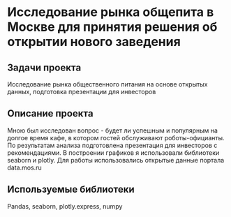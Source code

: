 # Исследование рынка общепита в Москве для принятия решения об открытии нового заведения

## Задачи проекта

Исследование рынка общественного питания на основе открытых данных, подготовка презентации для инвесторов

## Описание проекта

Мною был исследован вопрос - будет ли успешным и популярным на долгое время кафе, в котором гостей обслуживают роботы-официанты. По результатам анализа подготовлена
презентация для инвесторов с рекомендациями. В построении графиков я использовали библиотеки seaborn и plotly. Для работы использовались открытые данные портала data.mos.ru 

## Используемые библиотеки

Pandas, seaborn, plotly.express, numpy
